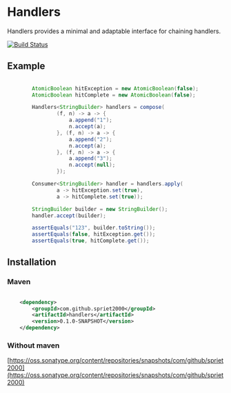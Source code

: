 # Handlers

Handlers provides a minimal and adaptable interface for chaining handlers.

[![Build Status](https://travis-ci.org/spriet2000/handlers.svg?branch=master)](https://travis-ci.org/spriet2000/handlers)

## Example

```java
    
        AtomicBoolean hitException = new AtomicBoolean(false);
        AtomicBoolean hitComplete = new AtomicBoolean(false);

        Handlers<StringBuilder> handlers = compose(
                (f, n) -> a -> {
                    a.append("1");
                    n.accept(a);
                }, (f, n) -> a -> {
                    a.append("2");
                    n.accept(a);
                }, (f, n) -> a -> {
                    a.append("3");
                    n.accept(null);
                });

        Consumer<StringBuilder> handler = handlers.apply(
                a -> hitException.set(true),
                a -> hitComplete.set(true));

        StringBuilder builder = new StringBuilder();
        handler.accept(builder);

        assertEquals("123", builder.toString());
        assertEquals(false, hitException.get());
        assertEquals(true, hitComplete.get());

```

## Installation

### Maven

```xml

    <dependency>
        <groupId>com.github.spriet2000</groupId>
        <artifactId>handlers</artifactId>
        <version>0.1.0-SNAPSHOT</version>
    </dependency>

```

### Without maven

[https://oss.sonatype.org/content/repositories/snapshots/com/github/spriet2000](https://oss.sonatype.org/content/repositories/snapshots/com/github/spriet2000)
